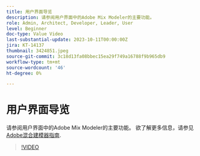 ```yaml
---
title: 用户界面导览
description: 请参阅用户界面中的Adobe Mix Modeler的主要功能。
role: Admin, Architect, Developer, Leader, User
level: Beginner
doc-type: Value Video
last-substantial-update: 2023-10-11T00:00:00Z
jira: KT-14137
thumbnail: 3424851.jpeg
source-git-commit: 3c18d13fa08bbec15ea29f749a16788f9b965db9
workflow-type: tm+mt
source-wordcount: '46'
ht-degree: 0%

---
```



# 用户界面导览

请参阅用户界面中的Adobe Mix Modeler的主要功能。 欲了解更多信息，请参见 [Adobe混合建模器指南](https://experienceleague.adobe.com/docs/mix-modeler/using/get-started/workflow.html).

>[!VIDEO](https://video.tv.adobe.com/v/3424851?quality=12&learn=on)